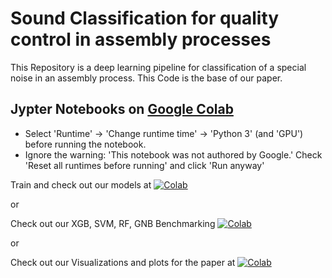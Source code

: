 # Sound Classification for quality control in assembly processes

This Repository is a deep learning pipeline for classification of a special noise in an assembly process.
This Code is the base of our paper.

## Jypter Notebooks on [Google Colab](http://colab.research.google.com)

* Select 'Runtime' -> 'Change runtime time' -> 'Python 3' (and 'GPU') before running the notebook.
* Ignore the warning: 'This notebook was not authored by Google.' Check 'Reset all runtimes before running' and click 'Run anyway'

Train and check out our models at [![Colab](https://colab.research.google.com/assets/colab-badge.svg)](https://colab.research.google.com/github/adrian398/Sound_classification/blob/master/CNN_classification.ipynb)

or 

Check out our XGB, SVM, RF, GNB Benchmarking [![Colab](https://colab.research.google.com/assets/colab-badge.svg)](https://colab.research.google.com/github/adrian398/Sound_classification/blob/master/Benchmarking.ipynb)

or 

Check out our Visualizations and plots for the paper at [![Colab](https://colab.research.google.com/assets/colab-badge.svg)](https://colab.research.google.com/github/adrian398/Sound_classification/blob/master/Visualize_data.ipynb)

